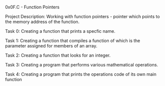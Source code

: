 0x0F.C - Function Pointers

Project Description: Working with function pointers - pointer which points to the memory address of the function.

Task 0: Creating a function that prints a specfic name.

Task 1: Creating a function that compiles a function of which is the parameter assigned for members of an array.

Task 2: Creating a function that looks for an integer.

Task 3: Creating a program that performs various mathematical operations.

Task 4: Creating a program that prints the operations code of its own main function

